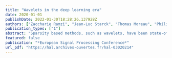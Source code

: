 ```yaml
---
title: "Wavelets in the deep learning era"
date: 2020-01-01
publishDate: 2022-01-30T18:28:26.137928Z
authors: ["Zaccharie Ramzi", "Jean-Luc Starck", "Thomas Moreau", "Philippe Ciuciu"]
publication_types: ["1"]
abstract: "Sparsity based methods, such as wavelets, have been state-of-the-art for more than 20 years for inverse problems before being overtaken by neural networks. In particular, U-nets have proven to be extremely effective. Their main ingredients are a highly non-linear processing, a massive learning made possible by the flourishing of optimization algorithms with the power of computers (GPU) and the use of large available data sets for training. While the many stages of non-linearity are intrinsic to deep learning, the usage of learning with training data could also be exploited by sparsity based approaches. The aim of our study is to push the limits of sparsity with learning, and comparing the results with U-nets. We present a new network architecture, which conserves the properties of sparsity based methods such as exact reconstruction and good generalization properties, while fostering the power of neural networks for learning and fast calculation. We evaluate the model on image denoising tasks and show it is competitive with learning-based models."
featured: false
publication: "*European Signal Processing Conference*"
url_pdf: "https://hal.archives-ouvertes.fr/hal-03020214"
---
```


